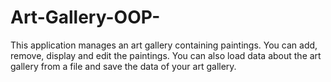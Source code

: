 # Art-Gallery-OOP-
This application manages an art gallery containing paintings. You can add, remove, display and edit the paintings. You can also load data about the art gallery from a file and save the data of your art gallery.
